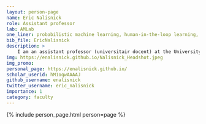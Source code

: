 ```yaml
---
layout: person-page
name: Eric Nalisnick
role: Assistant professor
lab: AMLab
one_liner: probabilistic machine learning, human-in-the-loop learning, specifying prior knowledge, detecting distribution shift, quantifying uncertainty in deep learning, applications to sign language processing
bib_file: EricNalisnick
description: >
    I am an assistant professor (universitair docent) at the University of Amsterdam. My research interests span statistical machine learning and probabilistic modeling, with an emphasis on human-in-the-loop learning, specifying prior knowledge, detecting distribution shift, and quantifying uncertainty in deep learning. I previously was a postdoctoral researcher at the University of Cambridge and a PhD student at the University of California, Irvine. I have also held research positions at DeepMind, Microsoft, Twitter, and Amazon. I am an ELLIS scholar, and my research is supported by an NWO Veni fellowship.
img: https://enalisnick.github.io/Nalisnick_Headshot.jpeg
img_promo:
personal_page: https://enalisnick.github.io/
scholar_userid: hM1oqwAAAAJ
github_username: enalisnick
twitter_username: eric_nalisnick
importance: 1
category: faculty
---
```


{% include person_page.html person=page %}
